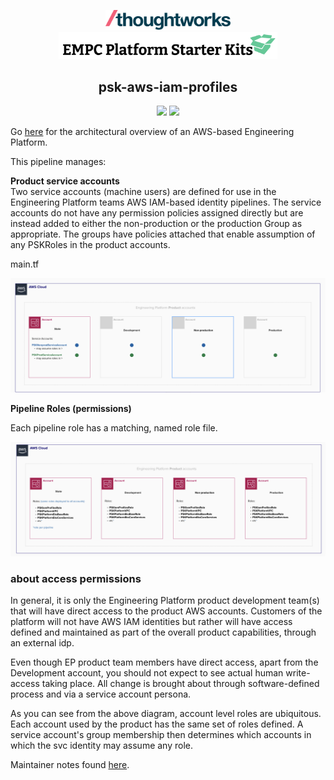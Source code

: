 <div align="center">
	<p>
	<img alt="Thoughtworks Logo" src="https://raw.githubusercontent.com/ThoughtWorks-DPS/static/master/thoughtworks_flamingo_wave.png?sanitize=true" width=200 /><br />
	<img alt="DPS Title" src="https://raw.githubusercontent.com/ThoughtWorks-DPS/static/master/EMPCPlatformStarterKitsImage.png?sanitize=true" width=350/><br />
	<h2>psk-aws-iam-profiles</h2>
	<a href="https://opensource.org/licenses/MIT"><img src="https://img.shields.io/github/license/ThoughtWorks-DPS/lab-iam-profiles"></a> <a href="https://aws.amazon.com"><img src="https://img.shields.io/badge/-deployed-blank.svg?style=social&logo=amazon"></a>
	</p>
</div>

Go [here](https://github.com/ThoughtWorks-DPS/lab-documentation/blob/master/doc/architecture.md) for the architectural overview of an AWS-based Engineering Platform.  

This pipeline manages:  

**Product service accounts**  
Two service accounts (machine users) are defined for use in the Engineering Platform teams AWS IAM-based identity pipelines. The service accounts do not have any permission policies assigned directly but are instead added to either the non-production or the production Group as appropriate. The groups have policies attached that enable assumption of any PSKRoles in the product accounts.  

main.tf  

<div align="center">
	<img alt="architecture1.png" src="https://github.com/ThoughtWorks-DPS/psk-aws-iam-profiles/raw/main/doc/architecture1.png" width=800 />
</div>

**Pipeline Roles (permissions)**  

Each pipeline role has a matching, named role file.  
<div align="center">
	<img alt="architecture2.png" src="https://github.com/ThoughtWorks-DPS/psk-aws-iam-profiles/raw/main/doc/architecture2.png" width=800 />
</div>

### about access permissions  

In general, it is only the Engineering Platform product development team(s) that will have direct access to the product AWS accounts. Customers of the platform will not have AWS IAM identities but rather will have access defined and maintained as part of the overall product capabilities, through an external idp.  

Even though EP product team members have direct access, apart from the Development account, you should not expect to see actual human write-access taking place. All change is brought about through software-defined process and via a service account persona.  

As you can see from the above diagram, account level roles are ubiquitous. Each account used by the product has the same set of roles defined. A service account's group membership then determines which accounts in which the svc identity may assume any role.  

Maintainer notes found [here](doc/maintainer_notes.md).
